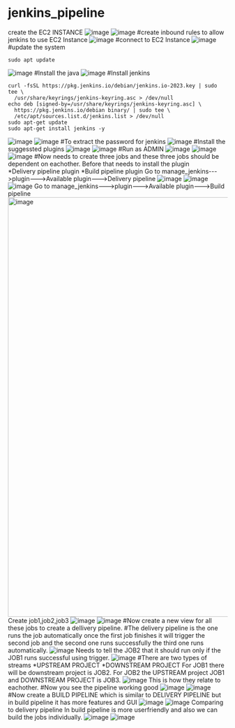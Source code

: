 # jenkins_pipeline
create the EC2 INSTANCE
![image](https://github.com/sowmiya429/jenkins_pipeline/assets/80743760/7b4a6980-ccab-4beb-aa68-2b784b0a9904)
![image](https://github.com/sowmiya429/jenkins_pipeline/assets/80743760/9c9ef122-4073-47f8-8598-de9e0f004c30)
#create inbound rules to allow jenkins to use EC2 Instance
![image](https://github.com/sowmiya429/jenkins_pipeline/assets/80743760/4a038110-bce3-4e18-87ba-9647ad4bf801)
#connect to EC2 Instance
![image](https://github.com/sowmiya429/jenkins_pipeline/assets/80743760/09d15963-992f-4d71-9b82-1a9352540a57)
#update the system
```
sudo apt update
```
![image](https://github.com/sowmiya429/jenkins_pipeline/assets/80743760/88d2ed00-b8e0-4a91-a5e3-5b290da97666)
#Install the java
![image](https://github.com/sowmiya429/jenkins_pipeline/assets/80743760/0671bca5-c56f-4857-a11a-ef7158899cde)
#Install jenkins
```
curl -fsSL https://pkg.jenkins.io/debian/jenkins.io-2023.key | sudo tee \
  /usr/share/keyrings/jenkins-keyring.asc > /dev/null
echo deb [signed-by=/usr/share/keyrings/jenkins-keyring.asc] \
  https://pkg.jenkins.io/debian binary/ | sudo tee \
  /etc/apt/sources.list.d/jenkins.list > /dev/null
sudo apt-get update
sudo apt-get install jenkins -y
```
![image](https://github.com/sowmiya429/jenkins_pipeline/assets/80743760/6d80345e-c536-40e2-91ef-ea2f0d9c57f0)
![image](https://github.com/sowmiya429/jenkins_pipeline/assets/80743760/d858042e-c7f0-4515-a2ae-840a5c12ea0e)
#To extract the password for jenkins
![image](https://github.com/sowmiya429/jenkins_pipeline/assets/80743760/beb0eacd-f72d-4eb8-9e1d-08b0e49ac5c3)
#Install the suggessted plugins
![image](https://github.com/sowmiya429/jenkins_pipeline/assets/80743760/b935af3d-e8e1-4b3a-b411-137a4985a738)
![image](https://github.com/sowmiya429/jenkins_pipeline/assets/80743760/a4494704-a1f0-41fd-9a58-01efc06be541)
#Run as ADMIN
![image](https://github.com/sowmiya429/jenkins_pipeline/assets/80743760/84f0c0d6-6f64-4b4d-a407-b7aac8caa59d)
![image](https://github.com/sowmiya429/jenkins_pipeline/assets/80743760/28a97e3e-798f-4187-bf9f-4b38bb18729b)
![image](https://github.com/sowmiya429/jenkins_pipeline/assets/80743760/cfa6cc23-093c-4318-9dce-61369723e159)
#Now needs to create three jobs and these three jobs should be dependent on eachother. Before that needs to install the plugin  
*Delivery pipeline plugin
*Build pipeline plugin
Go to manage_jenkins--->plugin--->Available plugin--->Delivery pipeline
![image](https://github.com/sowmiya429/jenkins_pipeline/assets/80743760/535c953f-e428-4318-9828-0431b27d3381)
![image](https://github.com/sowmiya429/jenkins_pipeline/assets/80743760/b2a65554-6110-43c2-9f4b-88d95f770129)
![image](https://github.com/sowmiya429/jenkins_pipeline/assets/80743760/4f045eff-8993-43c0-befb-ea17d4dbd796)
Go to manage_jenkins--->plugin--->Available plugin--->Build pipeline
<img width="960" alt="image" src="https://github.com/sowmiya429/jenkins_pipeline/assets/80743760/def7b382-6816-4434-aeab-973d8e35d8b3">
Create job1,job2,job3
![image](https://github.com/sowmiya429/jenkins_pipeline/assets/80743760/aad94a03-79dc-4244-a097-289b5f04ba1c)
![image](https://github.com/sowmiya429/jenkins_pipeline/assets/80743760/e783309a-ecd8-4720-a4ba-57f61a59710d)
#Now create a new view for all these jobs to create a dellivery pipeline. 
#The delivery pipeline is the one runs the job automatically once the first job finishes it will trigger the second job and the second one runs successfully the third one runs automatically. 
![image](https://github.com/sowmiya429/jenkins_pipeline/assets/80743760/a274d8ff-fadf-4ee2-81e4-37acd9f906d1)
Needs to tell the JOB2 that it should run only if the JOB1 runs successful using trigger.
![image](https://github.com/sowmiya429/jenkins_pipeline/assets/80743760/3c91e07a-c587-4433-9019-cadfb4b5dd84)
#There are two types of streams 
*UPSTREAM PROJECT
*DOWNSTREAM PROJECT
For JOB1 there will be downstream project is JOB2.
For JOB2 the UPSTREAM project JOB1 and DOWNSTREAM PROJECT is JOB3.
![image](https://github.com/sowmiya429/jenkins_pipeline/assets/80743760/98000198-b7b3-4bec-b25c-ecab99571977)
This is how they relate to eachother.
#Now you see the pipeline working good
![image](https://github.com/sowmiya429/jenkins_pipeline/assets/80743760/cd87de28-716f-4657-b3f2-cff798de9128)
![image](https://github.com/sowmiya429/jenkins_pipeline/assets/80743760/1c89f166-9394-47ff-baf2-d2f3ce8f375c)
#Now create a BUILD PIPELINE which is similar to DELIVERY PIPELINE but in build pipeline it has more features and GUI
![image](https://github.com/sowmiya429/jenkins_pipeline/assets/80743760/a10f2e29-865d-4740-8dfe-a5d91962c55d)
![image](https://github.com/sowmiya429/jenkins_pipeline/assets/80743760/c316cc7e-c52f-41d5-ba96-b5cb93df5f69)
Comparing to delivery pipeline In build pipeline is more userfriendly and also we can build the jobs individually.
![image](https://github.com/sowmiya429/jenkins_pipeline/assets/80743760/5ebf53f9-8410-4faa-9385-4072611b8b47)
![image](https://github.com/sowmiya429/jenkins_pipeline/assets/80743760/82d21db7-7f3e-4de9-ac4d-c32c210fe780)
